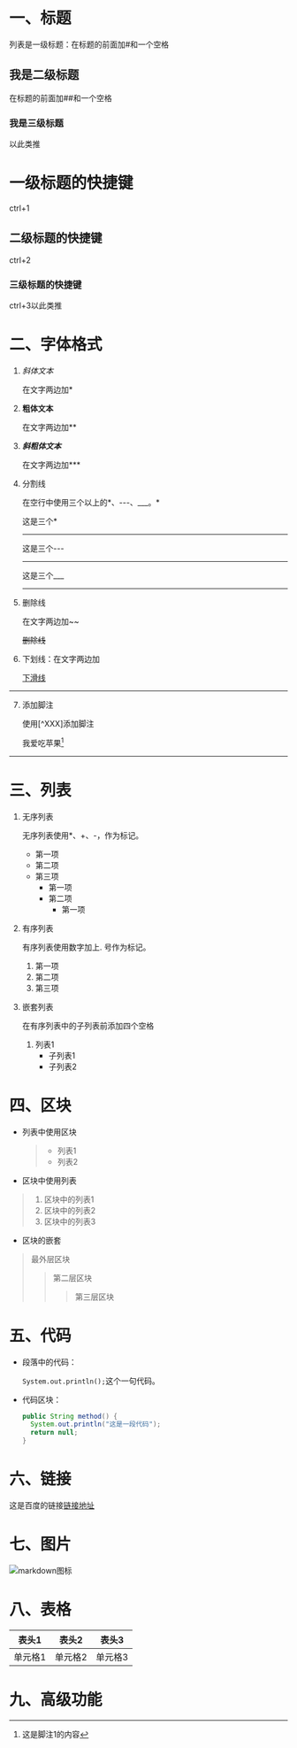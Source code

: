 # 一、标题

列表是一级标题：在标题的前面加#和一个空格

## 我是二级标题

在标题的前面加##和一个空格

### 我是三级标题

以此类推

# 一级标题的快捷键

ctrl+1

## 二级标题的快捷键

ctrl+2

### 三级标题的快捷键

ctrl+3以此类推

# 二、字体格式

1. *斜体文本*

   在文字两边加*

2. **粗体文本**

   在文字两边加**

3. ***斜粗体文本***

   在文字两边加***

4. 分割线

   在空行中使用三个以上的*、---、___。*

   这是三个*

   ***

   这是三个---

   ---

   这是三个___

   ___

5. 删除线

   在文字两边加~~

   ~~删除线~~

6. 下划线：在文字两边加<u></u>

   <u>下滑线</u>

---

7. 添加脚注

   使用[^XXX]添加脚注

   我爱吃苹果[^脚注1]

[^脚注1]:这是脚注1的内容

---

# 三、列表

1. 无序列表

   无序列表使用*、+、-，作为标记。

   * 第一项
   * 第二项
   * 第三项
     * 第一项
     * 第二项
       * 第一项

2. 有序列表

   有序列表使用数字加上. 号作为标记。

   1. 第一项
   2. 第二项
   3. 第三项

3. 嵌套列表

   在有序列表中的子列表前添加四个空格

   1. 列表1
      * 子列表1
      * 子列表2

# 四、区块

* 列表中使用区块

  > * 列表1
  > * 列表2

* 区块中使用列表

> 1. 区块中的列表1
> 2. 区块中的列表2
> 3. 区块中的列表3

* 区块的嵌套

> 最外层区块
>
> > 第二层区块
> >
> > > 第三层区块

# 五、代码

* 段落中的代码：

  `System.out.println();`这个一句代码。

* 代码区块：

  ```java
  public String method() {
  	System.out.println("这是一段代码");
  	return null;
  }
  ```

# 六、链接

这是百度的链接[链接地址](http://www.baidu.com)

# 七、图片  
![markdown图标](https://timgsa.baidu.com/timg?image&quality=80&size=b9999_10000&sec=1591191277051&di=ae5af561fead7bc48d75a3fc388ef1c6&imgtype=0&src=http%3A%2F%2Fpic4.zhimg.com%2Fv2-2a56e92cf72cd1268d299f47b8d2cf14_r.jpg)
# 八、表格

|  表头1  |  表头2  |  表头3  |
| :-----: | :-----: | :-----: |
| 单元格1 | 单元格2 | 单元格3 |

# 九、高级功能


